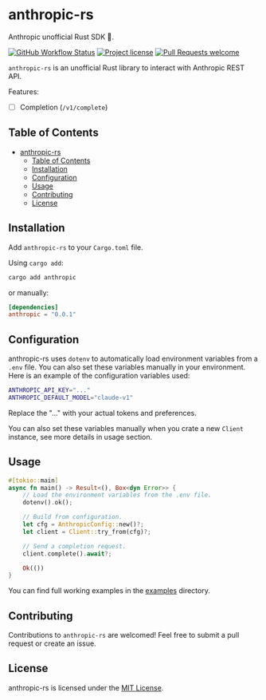 # anthropic-rs

Anthropic unofficial Rust SDK  🦀.

[![GitHub Workflow Status](https://github.com/abdelhamidbakhta/anthropic-rs/actions/workflows/test.yml/badge.svg)](https://github.com/abdelhamidbakhta/anthropic-rs/actions/workflows/test.yml)
[![Project license](https://img.shields.io/github/license/abdelhamidbakhta/anthropic-rs.svg?style=flat-square)](LICENSE)
[![Pull Requests welcome](https://img.shields.io/badge/PRs-welcome-ff69b4.svg?style=flat-square)](https://github.com/abdelhamidbakhta/anthropic-rs/issues?q=is%3Aissue+is%3Aopen+label%3A%22help+wanted%22)

`anthropic-rs` is an unofficial Rust library to interact with Anthropic REST API.

Features:

- [ ] Completion (`/v1/complete`)

## Table of Contents

- [anthropic-rs](#anthropic-rs)
  - [Table of Contents](#table-of-contents)
  - [Installation](#installation)
  - [Configuration](#configuration)
  - [Usage](#usage)
  - [Contributing](#contributing)
  - [License](#license)

## Installation

Add `anthropic-rs` to your `Cargo.toml` file.

Using `cargo add`:

```bash
cargo add anthropic
```

or manually:

```toml
[dependencies]
anthropic = "0.0.1"
```

## Configuration

anthropic-rs uses `dotenv` to automatically load environment variables from a `.env` file. You can also set these variables manually in your environment. Here is an example of the configuration variables used:

```bash
ANTHROPIC_API_KEY="..."
ANTHROPIC_DEFAULT_MODEL="claude-v1"
```

Replace the "..." with your actual tokens and preferences.

You can also set these variables manually when you crate a new `Client` instance, see more details in usage section.

## Usage

```rust
#[tokio::main]
async fn main() -> Result<(), Box<dyn Error>> {
    // Load the environment variables from the .env file.
    dotenv().ok();

    // Build from configuration.
    let cfg = AnthropicConfig::new()?;
    let client = Client::try_from(cfg)?;

    // Send a completion request.
    client.complete().await?;

    Ok(())
}
```

You can find full working examples in the [examples](examples) directory.

## Contributing

Contributions to `anthropic-rs` are welcomed! Feel free to submit a pull request or create an issue.

## License

anthropic-rs is licensed under the [MIT License](LICENSE).
